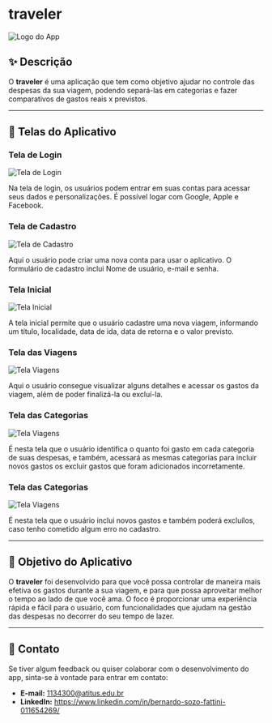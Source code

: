 # traveler

![Logo do App](https://github.com/traveler-ATITUS-2024/ux-ui/blob/main/Logo.png)

## ✨ Descrição

O **traveler** é uma aplicação que tem como objetivo ajudar no controle das despesas da sua viagem, podendo separá-las em categorias e fazer comparativos de gastos reais x previstos.

---

## 📱 Telas do Aplicativo

### Tela de Login
![Tela de Login](https://github.com/traveler-ATITUS-2024/ux-ui/blob/main/Login_02.png)

Na tela de login, os usuários podem entrar em suas contas para acessar seus dados e personalizações. É possível logar com Google, Apple e Facebook.

### Tela de Cadastro
![Tela de Cadastro](https://github.com/traveler-ATITUS-2024/ux-ui/blob/main/Cadastro_02.png)

Aqui o usuário pode criar uma nova conta para usar o aplicativo. O formulário de cadastro inclui Nome de usuário, e-mail e senha.

### Tela Inicial
![Tela Inicial](https://github.com/traveler-ATITUS-2024/ux-ui/blob/main/Inicial.png)

A tela inicial permite que o usuário cadastre uma nova viagem, informando um título, localidade, data de ida, data de retorna e o valor previsto.

### Tela das Viagens
![Tela Viagens](https://github.com/traveler-ATITUS-2024/ux-ui/blob/main/Viagem.png)

Aqui o usuário consegue visualizar alguns detalhes e acessar os gastos da viagem, além de poder finalizá-la ou excluí-la.

### Tela das Categorias
![Tela Viagens](https://github.com/traveler-ATITUS-2024/ux-ui/blob/main/Categorias.png)

É nesta tela que o usuário identifica o quanto foi gasto em cada categoria de suas despesas, e também, acessará as mesmas categorias para incluir novos gastos os excluir gastos que foram adicionados incorretamente.

### Tela das Categorias
![Tela Viagens](https://github.com/traveler-ATITUS-2024/ux-ui/blob/main/Despesas.png)

É nesta tela que o usuário inclui novos gastos e também poderá excluílos, caso tenho cometido algum erro no cadastro.

---

## 🎯 Objetivo do Aplicativo

O **traveler** foi desenvolvido para que você possa controlar de maneira mais efetiva os gastos durante a sua viagem, e para que possa aproveitar melhor o tempo ao lado de que você ama.
O foco é proporcionar uma experiência rápida e fácil para o usuário, com funcionalidades que ajudam na gestão das despesas no decorrer do seu tempo de lazer.

---

## 🤝 Contato

Se tiver algum feedback ou quiser colaborar com o desenvolvimento do app, sinta-se à vontade para entrar em contato:

- **E-mail:** 1134300@atitus.edu.br
- **LinkedIn:** https://www.linkedin.com/in/bernardo-sozo-fattini-011654269/
